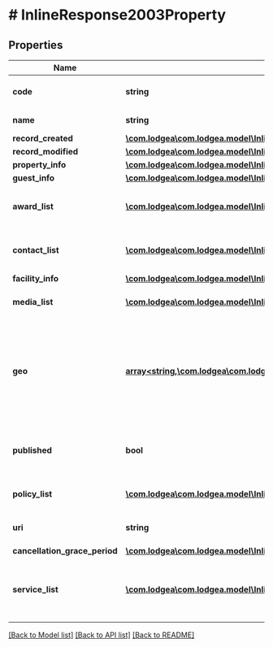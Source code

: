 # # InlineResponse2003Property

## Properties

Name | Type | Description | Notes
------------ | ------------- | ------------- | -------------
**code** | **string** | The properties unique identifier. |
**name** | **string** | The properties name. |
**record_created** | [**\com.lodgea\com.lodgea.model\InlineResponse2003PropertyRecordCreated**](InlineResponse2003PropertyRecordCreated.md) |  |
**record_modified** | [**\com.lodgea\com.lodgea.model\InlineResponse2003PropertyRecordModified**](InlineResponse2003PropertyRecordModified.md) |  |
**property_info** | [**\com.lodgea\com.lodgea.model\InlineResponse2003PropertyPropertyInfo**](InlineResponse2003PropertyPropertyInfo.md) |  |
**guest_info** | [**\com.lodgea\com.lodgea.model\InlineResponse2003PropertyGuestInfo**](InlineResponse2003PropertyGuestInfo.md) |  | [optional]
**award_list** | [**\com.lodgea\com.lodgea.model\InlineResponse2003PropertyAwardList[]**](InlineResponse2003PropertyAwardList.md) | A list of the ratings available for this property. |
**contact_list** | [**\com.lodgea\com.lodgea.model\InlineResponse2003PropertyContactList[]**](InlineResponse2003PropertyContactList.md) | A contact with a profile type and a list of addresses |
**facility_info** | [**\com.lodgea\com.lodgea.model\InlineResponse2003PropertyFacilityInfo**](InlineResponse2003PropertyFacilityInfo.md) |  | [optional]
**media_list** | [**\com.lodgea\com.lodgea.model\InlineResponse2003PropertyMediaList[]**](InlineResponse2003PropertyMediaList.md) | A list of media objects for the property. |
**geo** | [**array<string,\com.lodgea\com.lodgea.model\InlineResponse2001Geo>**](InlineResponse2001Geo.md) | An object containing language codes as keys and objects describing the properties geographical location as values. | [optional]
**published** | **bool** | Indicates whether the policy has been published or not. |
**policy_list** | [**\com.lodgea\com.lodgea.model\InlineResponse2003PropertyPolicyList[]**](InlineResponse2003PropertyPolicyList.md) | A list of policies associated with the property. |
**uri** | **string** | A unique identifier for the accommodation. | [optional]
**cancellation_grace_period** | [**\com.lodgea\com.lodgea.model\InlineResponse2003PropertyCancellationGracePeriod**](InlineResponse2003PropertyCancellationGracePeriod.md) |  | [optional]
**service_list** | [**\com.lodgea\com.lodgea.model\InlineResponse2003PropertyServiceList[]**](InlineResponse2003PropertyServiceList.md) | A list of objects each describing an available service, its pricing and its availability. |

[[Back to Model list]](../../README.md#models) [[Back to API list]](../../README.md#endpoints) [[Back to README]](../../README.md)
